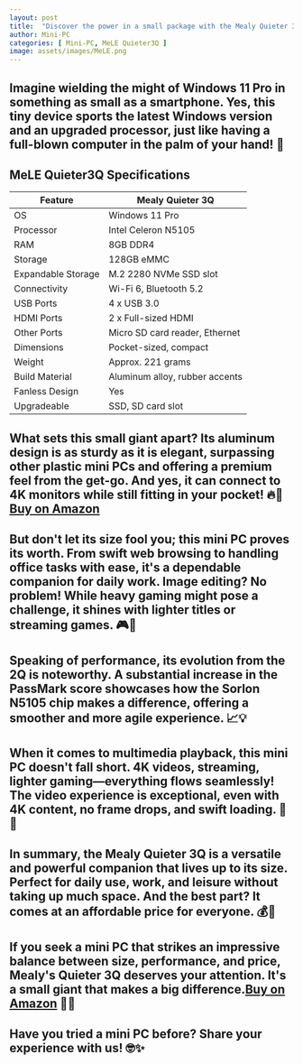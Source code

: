 ```yaml
---
layout: post
title:  "Discover the power in a small package with the Mealy Quieter 3Q and its evolution from the 2Q! 💻🚀"
author: Mini-PC
categories: [ Mini-PC, MeLE Quieter3Q ]
image: assets/images/MeLE.png
---
```


## Imagine wielding the might of Windows 11 Pro in something as small as a smartphone. Yes, this tiny device sports the latest Windows version and an upgraded processor, just like having a full-blown computer in the palm of your hand! 🌟

## MeLE Quieter3Q Specifications

| Feature            | Mealy Quieter 3Q       |
|------------------- |----------------------- |
| OS                 | Windows 11 Pro         |
| Processor          | Intel Celeron N5105    |
| RAM                | 8GB DDR4               |
| Storage            | 128GB eMMC             |
| Expandable Storage | M.2 2280 NVMe SSD slot |
| Connectivity       | Wi-Fi 6, Bluetooth 5.2 |
| USB Ports          | 4 x USB 3.0            |
| HDMI Ports         | 2 x Full-sized HDMI    |
| Other Ports        | Micro SD card reader, Ethernet |
| Dimensions         | Pocket-sized, compact  |
| Weight             | Approx. 221 grams      |
| Build Material     | Aluminum alloy, rubber accents |
| Fanless Design     | Yes                    |
| Upgradeable        | SSD, SD card slot      |

## What sets this small giant apart? Its aluminum design is as sturdy as it is elegant, surpassing other plastic mini PCs and offering a premium feel from the get-go. And yes, it can connect to 4K monitors while still fitting in your pocket! 🔥💼 [Buy on Amazon](https://amzn.to/3H3r2Sf)

## But don't let its size fool you; this mini PC proves its worth. From swift web browsing to handling office tasks with ease, it's a dependable companion for daily work. Image editing? No problem! While heavy gaming might pose a challenge, it shines with lighter titles or streaming games. 🎮💼

## Speaking of performance, its evolution from the 2Q is noteworthy. A substantial increase in the PassMark score showcases how the Sorlon N5105 chip makes a difference, offering a smoother and more agile experience. 📈💡

## When it comes to multimedia playback, this mini PC doesn't fall short. 4K videos, streaming, lighter gaming—everything flows seamlessly! The video experience is exceptional, even with 4K content, no frame drops, and swift loading. 🎥🚀

## In summary, the Mealy Quieter 3Q is a versatile and powerful companion that lives up to its size. Perfect for daily use, work, and leisure without taking up much space. And the best part? It comes at an affordable price for everyone. 💰🌟

## If you seek a mini PC that strikes an impressive balance between size, performance, and price, Mealy's Quieter 3Q deserves your attention. It's a small giant that makes a big difference.[Buy on Amazon](https://amzn.to/3H3r2Sf) 💪🌐

## Have you tried a mini PC before? Share your experience with us! 🤓✨

















